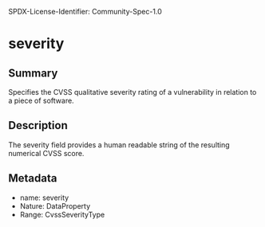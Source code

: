 SPDX-License-Identifier: Community-Spec-1.0

# severity

## Summary

Specifies the CVSS qualitative severity rating of a vulnerability in relation to a piece of software.

## Description

The severity field provides a human readable string of the resulting numerical CVSS score.

## Metadata

- name: severity
- Nature: DataProperty
- Range: CvssSeverityType
